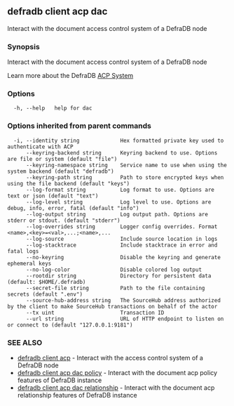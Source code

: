 ## defradb client acp dac

Interact with the document access control system of a DefraDB node

### Synopsis

Interact with the document access control system of a DefraDB node

Learn more about the DefraDB [ACP System](/acp/README.md)

		

### Options

```
  -h, --help   help for dac
```

### Options inherited from parent commands

```
  -i, --identity string             Hex formatted private key used to authenticate with ACP
      --keyring-backend string      Keyring backend to use. Options are file or system (default "file")
      --keyring-namespace string    Service name to use when using the system backend (default "defradb")
      --keyring-path string         Path to store encrypted keys when using the file backend (default "keys")
      --log-format string           Log format to use. Options are text or json (default "text")
      --log-level string            Log level to use. Options are debug, info, error, fatal (default "info")
      --log-output string           Log output path. Options are stderr or stdout. (default "stderr")
      --log-overrides string        Logger config overrides. Format <name>,<key>=<val>,...;<name>,...
      --log-source                  Include source location in logs
      --log-stacktrace              Include stacktrace in error and fatal logs
      --no-keyring                  Disable the keyring and generate ephemeral keys
      --no-log-color                Disable colored log output
      --rootdir string              Directory for persistent data (default: $HOME/.defradb)
      --secret-file string          Path to the file containing secrets (default ".env")
      --source-hub-address string   The SourceHub address authorized by the client to make SourceHub transactions on behalf of the actor
      --tx uint                     Transaction ID
      --url string                  URL of HTTP endpoint to listen on or connect to (default "127.0.0.1:9181")
```

### SEE ALSO

* [defradb client acp](defradb_client_acp.md)	 - Interact with the access control system of a DefraDB node
* [defradb client acp dac policy](defradb_client_acp_dac_policy.md)	 - Interact with the document acp policy features of DefraDB instance
* [defradb client acp dac relationship](defradb_client_acp_dac_relationship.md)	 - Interact with the document acp relationship features of DefraDB instance

